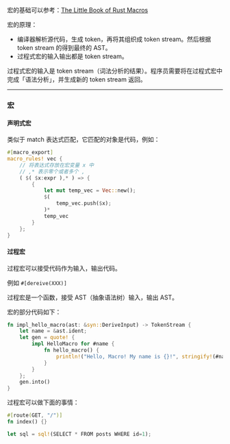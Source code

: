
宏的基础可以参考：[The Little Book of Rust Macros ](https://zjp-cn.github.io/tlborm/introduction.html)


宏的原理：

* 编译器解析源代码，生成 token，再将其组织成 token stream。然后根据 token stream 的得到最终的 AST。
* 过程式宏的输入输出都是 token stream。


过程式宏的输入是 token stream（词法分析的结果）。程序员需要将在过程式宏中完成「语法分析」，并生成新的 token stream 返回。

---


### 宏

#### 声明式宏

类似于 match 表达式匹配，它匹配的对象是代码，例如：

```rust
#[macro_export]
macro_rules! vec {
    // 将表达式存放在宏变量 x 中
    // ,* 表示零个或者多个 ,
    ( $( $x:expr ),* ) => {
        {
            let mut temp_vec = Vec::new();
            $(
                temp_vec.push($x);
            )*
            temp_vec
        }
    };
}
```


#### 过程宏

过程宏可以接受代码作为输入，输出代码。

例如 `#[dereive(XXX)]` 

过程宏是一个函数，接受 AST（抽象语法树）输入，输出 AST。

宏的部分代码如下：

```rust
fn impl_hello_macro(ast: &syn::DeriveInput) -> TokenStream {
    let name = &ast.ident;
    let gen = quote! {
        impl HelloMacro for #name {
            fn hello_macro() {
                println!("Hello, Macro! My name is {}!", stringify!(#name));
            }
        }
    };
    gen.into()
}
```


过程宏可以做下面的事情：

```rust
#[route(GET, "/")]
fn index() {}

let sql = sql!(SELECT * FROM posts WHERE id=1);
```
